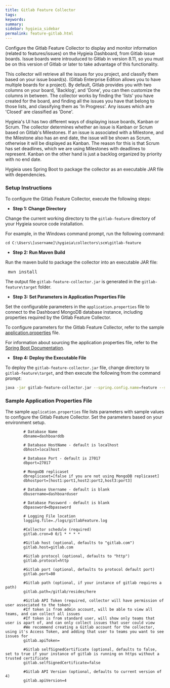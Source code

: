 ```yaml
---
title: Gitlab Feature Collector
tags:
keywords:
summary:
sidebar: hygieia_sidebar
permalink: feature-gitlab.html
---
```


Configure the Gitlab Feature Collector to display and monitor information (related to features/issues) on the Hygieia Dashboard, from Gitlab issue boards. Issue boards were introuduced to Gitlab in version 8.11, so you must be on this version of Gitlab or later to take advantage of this functionality.  

This collector will retrieve all the issues for you project, and classify them based on your issue board(s). (Gitlab Enterprise Edition allows you to have multiple boards for a project). By default, Gitlab provides you with two columns on your board, 'Backlog', and 'Done', you can then customize the columns in between. The collector works by finding the 'lists' you have created for the board, and finding all the issues you have that belong to those lists, and classifying them as 'In Progress'. Any issues which are 'Closed' are classified as 'Done'.

Hygieia's UI has two different ways of displaying issue boards, Kanban or Scrum.  The collector determines whether an issue is Kanban or Scrum based on Gitlab's Milestones.  If an issue is associated with a Milestone, and the Milestone also has an end date, the issue will be shown as Scrum, otherwise it will be displayed as Kanban. The reason for this is that Scrum has set deadlines, which we are using Milestones with deadlines to represent. Kanban on the other hand is just a backlog organized by priority with no end date.  

Hygieia uses Spring Boot to package the collector as an executable JAR file with dependencies.

### Setup Instructions

To configure the Gitlab Feature Collector, execute the following steps:

*   **Step 1: Change Directory**

Change the current working directory to the `gitlab-feature` directory of your Hygieia source code installation.

For example, in the Windows command prompt, run the following command:

```
cd C:\Users\[username]\hygieia\collectors\scm\gitlab-feature
```

*   **Step 2: Run Maven Build**

Run the maven build to package the collector into an executable JAR file:

<pre code=""> mvn install</pre>

The output file `gitlab-feature-collector.jar` is generated in the `gitlab-feature\target` folder.

*   **Step 3: Set Parameters in Application Properties File**

Set the configurable parameters in the `application.properties` file to connect to the Dashboard MongoDB database instance, including properties required by the Gitlab Feature Collector.

To configure parameters for the Gitlab Feature Collector, refer to the sample [application.properties](#sample-application-properties-file) file.

For information about sourcing the application properties file, refer to the [Spring Boot Documentation](http://docs.spring.io/spring-boot/docs/current-SNAPSHOT/reference/htmlsingle/#boot-features-external-config-application-property-files).

*   **Step 4: Deploy the Executable File**

To deploy the `gitlab-feature-collector.jar` file, change directory to `gitlab-feature\target`, and then execute the following from the command prompt:

```bash
java -jar gitlab-feature-collector.jar --spring.config.name=feature --spring.config.location=[path to application.properties file]
```

### Sample Application Properties File

The sample `application.properties` file lists parameters with sample values to configure the Gitlab Feature Collector. Set the parameters based on your environment setup.

```properties
		# Database Name
		dbname=dashboarddb

		# Database HostName - default is localhost
		dbhost=localhost

		# Database Port - default is 27017
		dbport=27017

		# MongoDB replicaset
		dbreplicaset=[false if you are not using MongoDB replicaset]
		dbhostport=[host1:port1,host2:port2,host3:port3]

		# Database Username - default is blank
		dbusername=dashboarduser

		# Database Password - default is blank
		dbpassword=dbpassword

		# Logging File location
		logging.file=./logs/gitlabFeature.log

		#Collector schedule (required)
		gitlab.cron=0 0/1 * * * *

		#Gitlab host (optional, defaults to "gitlab.com")
		gitlab.host=gitlab.com

		#Gitlab protocol (optional, defaults to "http")
		gitlab.protocol=http

		#Gitlab port (optional, defaults to protocol default port)
		gitlab.port=80

		#Gitlab path (optional, if your instance of gitlab requires a path)
		gitlab.path=/gitlab/resides/here
		  
		#Gitlab API Token (required, collector will have permission of user associated to the token)
		#If token is from admin account, will be able to view all teams, and can collect all issues
		#If token is from standard user, will show only teams that user is apart of, and can only collect issues that user could view
		#We recommend creating a Gitlab account for the collector, using it's Access Token, and adding that user to teams you want to see issues for
		gitlab.apiToken=

		#Gitlab selfSignedCertificate (optional, defaults to false, set to true if your instance of gitlab is running on https without a trusted certificate
		gitlab.selfSignedCertificate=false

		#Gitlab API Version (optional, defaults to current version of 4)
		gitlab.apiVersion=4

```
